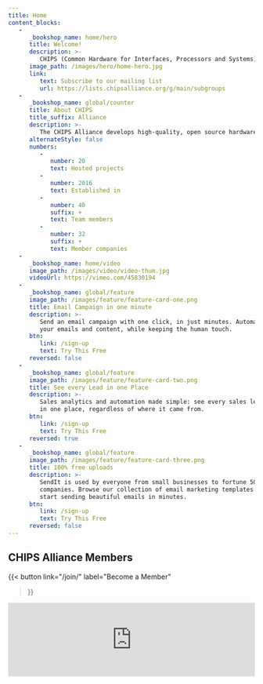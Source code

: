 ```yaml
---
title: Home
content_blocks:
   -
      _bookshop_name: home/hero
      title: Welcome!
      description: >-
         CHIPS (Common Hardware for Interfaces, Processors and Systems) Alliance harnesses the energy of open source collaboration to accelerate hardware development.
      image_path: /images/hero/home-hero.jpg
      link:
         text: Subscribe to our mailing list
         url: https://lists.chipsalliance.org/g/main/subgroups
   -
      _bookshop_name: global/counter
      title: About CHIPS
      title_suffix: Alliance
      description: >-
         The CHIPS Alliance develops high-quality, open source hardware designs relevant to silicon devices and FPGAs. By creating an open and collaborative environment, CHIPS Alliance shares resources to lower the cost of development. Companies and individuals can work together to develop open source CPUs, various peripherals, and complex IP blocks. CHIPS Alliance is open to all organizations who are interested in collaborating on open source hardware or software tools to accelerate the creation of more efficient and innovative chip designs.
      alternateStyle: false
      numbers:
         -
            number: 20
            text: Hosted projects
         -
            number: 2016
            text: Established in
         -
            number: 40
            suffix: +
            text: Team members
         -
            number: 32
            suffix: +
            text: Member companies
   -
      _bookshop_name: home/video
      image_path: /images/video/video-thum.jpg
      videoUrl: https://vimeo.com/45830194
   -
      _bookshop_name: global/feature
      image_path: /images/feature/feature-card-one.png
      title: Email Campaign in one minute
      description: >-
         Send an email campaign with one click, in just minutes. Automate
         your emails and content, while keeping the human touch.
      btn:
         link: /sign-up
         text: Try This Free
      reversed: false
   -
      _bookshop_name: global/feature
      image_path: /images/feature/feature-card-two.png
      title: See every Lead in one Place
      description: >-
         Sales analytics and automation made simple: see every sales lead
         in one place, regardless of where it came from.
      btn:
         link: /sign-up
         text: Try This Free
      reversed: true
   -
      _bookshop_name: global/feature
      image_path: /images/feature/feature-card-three.png
      title: 100% free uploads
      description: >-
         SendIt is used by everyone from small businesses to fortune 500
         companies. Browse our collection of email marketing templates and
         start sending beautiful emails in minutes.
      btn:
         link: /sign-up
         text: Try This Free
      reversed: false
---
```



## CHIPS Alliance Members

{{< button
link="/join/"
label="Become a Member"
>}}

<iframe
title="landscape"
id="landscape"
src="https://landscape.lfph.io/card-mode?project=member&embed=yes"
frameborder="0"
scrolling="no"
class="iframe-container"
style="width: 100% ; min-width: 100%;"
></iframe>
<script defer src='//landscape.cncf.io/iframeResizer.js?ver=1671468192' id='landscape-resize-js'></script>
